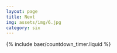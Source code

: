 ```yaml
---
layout: page
title: Next
img: assets/img/6.jpg
category: six
---
```



{% include baer/countdown_timer.liquid %}